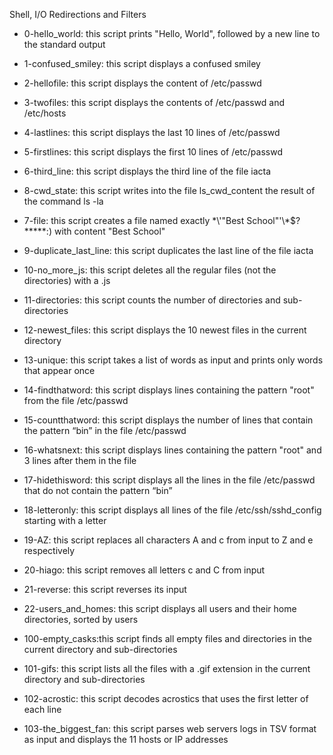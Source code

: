 Shell, I/O Redirections and Filters

* 0-hello_world: this script prints "Hello, World", followed by a new line to the standard output

* 1-confused_smiley: this script displays a confused smiley

* 2-hellofile: this script displays the content of /etc/passwd

* 3-twofiles: this script displays the contents of /etc/passwd and /etc/hosts

* 4-lastlines: this script displays the last 10 lines of /etc/passwd

* 5-firstlines: this script displays the first 10 lines of /etc/passwd

* 6-third_line: this script displays the third line of the file iacta

* 8-cwd_state: this script writes into the file ls_cwd_content the result of the command ls -la

* 7-file: this script creates a file named exactly \*\\'"Best School"\'\\*$\?\*\*\*\*\*:) with content "Best School"

* 9-duplicate_last_line: this script duplicates the last line of the file iacta

* 10-no_more_js: this script deletes all the regular files (not the directories) with a .js

* 11-directories: this script counts the number of directories and sub-directories

* 12-newest_files: this script displays the 10 newest files in the current directory

* 13-unique: this script takes a list of words as input and prints only words that appear once

* 14-findthatword: this script displays lines containing the pattern "root" from the file /etc/passwd

* 15-countthatword: this script displays the number of lines that contain the pattern “bin” in the file /etc/passwd

* 16-whatsnext: this script displays lines containing the pattern "root" and 3 lines after them in the file

* 17-hidethisword: this script displays all the lines in the file /etc/passwd that do not contain the pattern “bin”

* 18-letteronly: this script displays all lines of the file /etc/ssh/sshd_config starting with a letter

* 19-AZ: this script replaces all characters A and c from input to Z and e respectively

* 20-hiago: this script removes all letters c and C from input

* 21-reverse: this script reverses its input

* 22-users_and_homes: this script displays all users and their home directories, sorted by users

* 100-empty_casks:this script finds all empty files and directories in the current directory and sub-directories

* 101-gifs: this script lists all the files with a .gif extension in the current directory and sub-directories

* 102-acrostic: this script decodes acrostics that uses the first letter of each line

* 103-the_biggest_fan: this script parses web servers logs in TSV format as input and displays the 11 hosts or IP addresses
